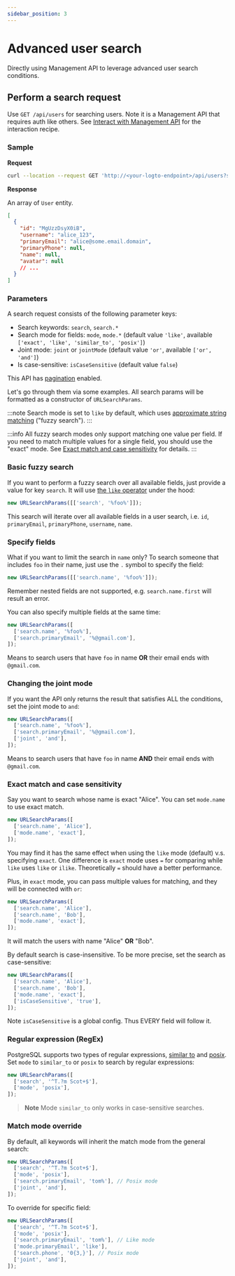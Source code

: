 ```yaml
---
sidebar_position: 3
---
```


<head>
  <link rel="canonical" href="https://docs.logto.io/user-management/advanced-user-search/" />
</head>

# Advanced user search

Directly using Management API to leverage advanced user search conditions.

## Perform a search request

Use `GET /api/users` for searching users. Note it is a Management API that requires auth like others. See [Interact with Management API](/docs/recipes/manage-users/) for the interaction recipe.

### Sample

**Request**

```bash
curl --location --request GET 'http://<your-logto-endpoint>/api/users?search=%25alice%25'
```

**Response**

An array of `User` entity.

```json
[
  {
    "id": "MgUzzDsyX0iB",
    "username": "alice_123",
    "primaryEmail": "alice@some.email.domain",
    "primaryPhone": null,
    "name": null,
    "avatar": null
    // ...
  }
]
```

### Parameters

A search request consists of the following parameter keys:

- Search keywords: `search`, `search.*`
- Search mode for fields: `mode`, `mode.*` (default value `'like'`, available `['exact', 'like', 'similar_to', 'posix']`)
- Joint mode: `joint` or `jointMode` (default value `'or'`, available `['or', 'and']`)
- Is case-sensitive: `isCaseSensitive` (default value `false`)

This API has [pagination](/docs/recipes/interact-with-management-api#using-pagination) enabled.

Let's go through them via some examples. All search params will be formatted as a constructor of `URLSearchParams`.

:::note
Search mode is set to `like` by default, which uses [approximate string matching](https://en.wikipedia.org/wiki/Approximate_string_matching) ("fuzzy search").
:::

:::info
All fuzzy search modes only support matching one value per field. If you need to match multiple values for a single field, you should use the "exact" mode. See [Exact match and case sensitivity](#exact-match-and-case-sensitivity) for details.
:::

### Basic fuzzy search

If you want to perform a fuzzy search over all available fields, just provide a value for key `search`. It will use [the `like` operator](https://www.postgresql.org/docs/current/functions-matching.html#FUNCTIONS-LIKE) under the hood:

```ts
new URLSearchParams([['search', '%foo%']]);
```

This search will iterate over all available fields in a user search, i.e. `id`, `primaryEmail`, `primaryPhone`, `username`, `name`.

### Specify fields

What if you want to limit the search in `name` only? To search someone that includes `foo` in their name, just use the `.` symbol to specify the field:

```ts
new URLSearchParams([['search.name', '%foo%']]);
```

Remember nested fields are not supported, e.g. `search.name.first` will result an error.

You can also specify multiple fields at the same time:

```ts
new URLSearchParams([
  ['search.name', '%foo%'],
  ['search.primaryEmail', '%@gmail.com'],
]);
```

Means to search users that have `foo` in name **OR** their email ends with `@gmail.com`.

### Changing the joint mode

If you want the API only returns the result that satisfies ALL the conditions, set the joint mode to `and`:

```ts
new URLSearchParams([
  ['search.name', '%foo%'],
  ['search.primaryEmail', '%@gmail.com'],
  ['joint', 'and'],
]);
```

Means to search users that have `foo` in name **AND** their email ends with `@gmail.com`.

### Exact match and case sensitivity

Say you want to search whose name is exact "Alice". You can set `mode.name` to use exact match.

```ts
new URLSearchParams([
  ['search.name', 'Alice'],
  ['mode.name', 'exact'],
]);
```

You may find it has the same effect when using the `like` mode (default) v.s. specifying `exact`. One difference is `exact` mode uses `=` for comparing while `like` uses `like` or `ilike`. Theoretically `=` should have a better performance.

Plus, in `exact` mode, you can pass multiple values for matching, and they will be connected with `or`:

```ts
new URLSearchParams([
  ['search.name', 'Alice'],
  ['search.name', 'Bob'],
  ['mode.name', 'exact'],
]);
```

It will match the users with name "Alice" **OR** "Bob".

By default search is case-insensitive. To be more precise, set the search as case-sensitive:

```ts
new URLSearchParams([
  ['search.name', 'Alice'],
  ['search.name', 'Bob'],
  ['mode.name', 'exact'],
  ['isCaseSensitive', 'true'],
]);
```

Note `isCaseSensitive` is a global config. Thus EVERY field will follow it.

### Regular expression (RegEx)

PostgreSQL supports two types of regular expressions, [similar to](https://www.postgresql.org/docs/current/functions-matching.html#FUNCTIONS-SIMILARTO-REGEXP) and [posix](https://www.postgresql.org/docs/current/functions-matching.html#FUNCTIONS-POSIX-REGEXP). Set `mode` to `similar_to` or `posix` to search by regular expressions:

```ts
new URLSearchParams([
  ['search', '^T.?m Scot+$'],
  ['mode', 'posix'],
]);
```

> **Note**
> Mode `similar_to` only works in case-sensitive searches.

### Match mode override

By default, all keywords will inherit the match mode from the general search:

```ts
new URLSearchParams([
  ['search', '^T.?m Scot+$'],
  ['mode', 'posix'],
  ['search.primaryEmail', 'tom%'], // Posix mode
  ['joint', 'and'],
]);
```

To override for specific field:

```ts
new URLSearchParams([
  ['search', '^T.?m Scot+$'],
  ['mode', 'posix'],
  ['search.primaryEmail', 'tom%'], // Like mode
  ['mode.primaryEmail', 'like'],
  ['search.phone', '0{3,}'], // Posix mode
  ['joint', 'and'],
]);
```
